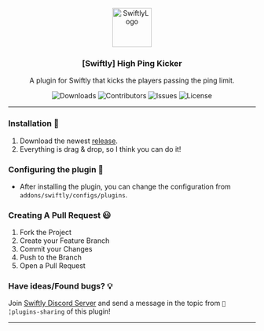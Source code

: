 <p align="center">
  <a href="https://github.com/swiftly-solution/highpingkicker">
    <img src="https://cdn.swiftlycs2.net/swiftly-logo.png" alt="SwiftlyLogo" width="80" height="80">
  </a>

  <h3 align="center">[Swiftly] High Ping Kicker</h3>

  <p align="center">
    A plugin for Swiftly that kicks the players passing the ping limit.
    <br/>
  </p>
</p>

<p align="center">
  <img src="https://img.shields.io/github/downloads/swiftly-solution/highpingkicker/total" alt="Downloads"> 
  <img src="https://img.shields.io/github/contributors/swiftly-solution/highpingkicker?color=dark-green" alt="Contributors">
  <img src="https://img.shields.io/github/issues/swiftly-solution/highpingkicker" alt="Issues">
  <img src="https://img.shields.io/github/license/swiftly-solution/highpingkicker" alt="License">
</p>

---
### Installation 👀

1. Download the newest [release](https://github.com/swiftly-solution/highpingkicker/releases).
2. Everything is drag & drop, so I think you can do it!

### Configuring the plugin 🧐

* After installing the plugin, you can change the configuration from `addons/swiftly/configs/plugins`.

### Creating A Pull Request 😃

1. Fork the Project
2. Create your Feature Branch
3. Commit your Changes
4. Push to the Branch
5. Open a Pull Request

### Have ideas/Found bugs? 💡
Join [Swiftly Discord Server](https://swiftlycs2.net/discord) and send a message in the topic from `📕╎plugins-sharing` of this plugin!

---
